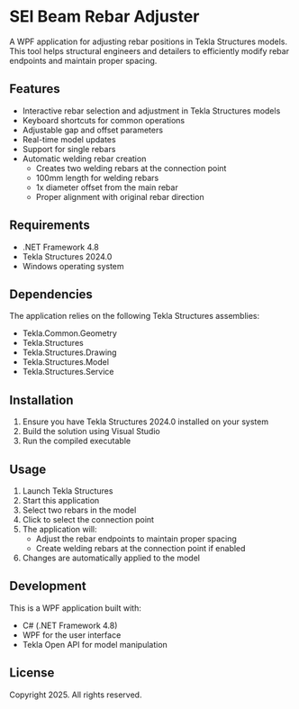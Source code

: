 # SEI Beam Rebar Adjuster

A WPF application for adjusting rebar positions in Tekla Structures models. This tool helps structural engineers and detailers to efficiently modify rebar endpoints and maintain proper spacing.

## Features

- Interactive rebar selection and adjustment in Tekla Structures models
- Keyboard shortcuts for common operations
- Adjustable gap and offset parameters
- Real-time model updates
- Support for single rebars
- Automatic welding rebar creation
  - Creates two welding rebars at the connection point
  - 100mm length for welding rebars
  - 1x diameter offset from the main rebar
  - Proper alignment with original rebar direction

## Requirements

- .NET Framework 4.8
- Tekla Structures 2024.0
- Windows operating system

## Dependencies

The application relies on the following Tekla Structures assemblies:
- Tekla.Common.Geometry
- Tekla.Structures
- Tekla.Structures.Drawing
- Tekla.Structures.Model
- Tekla.Structures.Service

## Installation

1. Ensure you have Tekla Structures 2024.0 installed on your system
2. Build the solution using Visual Studio
3. Run the compiled executable

## Usage

1. Launch Tekla Structures
2. Start this application
3. Select two rebars in the model
4. Click to select the connection point
5. The application will:
   - Adjust the rebar endpoints to maintain proper spacing
   - Create welding rebars at the connection point if enabled
6. Changes are automatically applied to the model

## Development

This is a WPF application built with:
- C# (.NET Framework 4.8)
- WPF for the user interface
- Tekla Open API for model manipulation

## License

Copyright 2025. All rights reserved.
